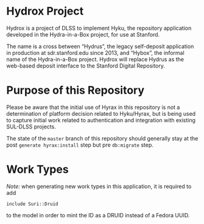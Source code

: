 # Hydrox Project

Hydrox is a project of DLSS to implement Hyku, the repository application developed in the Hydra-in-a-Box project, for use at Stanford.  

The name is a cross between “Hydrus”, the legacy self-deposit application in production at sdr.stanford.edu since 2013, and “Hybox”, the informal name of the Hydra-in-a-Box project. Hydrox will replace Hydrus as the web-based deposit interface to the Stanford Digital Repository.

# Purpose of this Repository

Please be aware that the initial use of Hyrax in this repository is not a determination of platform decision related to Hyku/Hyrax, but is being used to capture initial work related to authentication and integration with existing SUL-DLSS projects.

The state of the `master` branch of this repository should generally stay at the post `generate hyrax:install` step but pre `db:migrate` step.

# Work Types

*Note:* when generating new work types in this application, it is required to add

```
include Suri::Druid
```

to the model in order to mint the ID as a DRUID instead of a Fedora UUID.
